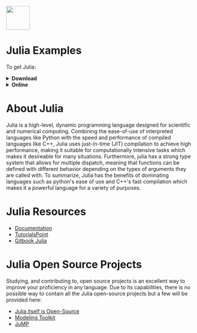 <img src="https://raw.githubusercontent.com/rtoal/ple/master/docs/resources/julia-logo-64.png" width="64" height="64">

# Julia Examples

To get Julia:
<details><summary><b>Download</b></summary>
  
  First, go to <a href="https://julialang.org/downloads/">this website</a> and download the correct download for your OS. Once downloaded, run the installer. Then, you should get an official Julia bin file in the bin dir where Julia was installed. This will give you a repl inside of terminal that can run and evaluate code. Otherwise, you can use an IDE or textual interface to code and run Julia.
  
 </details>
<details><summary><b>Online</b></summary>
  
  To practice with Julia online, I would recommend using <a href="https://replit.com/">Replit</a>. You can write and compile most simple programs. If you plan to go beyond one file code, I would recommend installing Julia for ease and consistency in your own dev environment.
  
</details>

# About Julia

Julia is a high-level, dynamic programming language designed for scientific and numerical computing. Combining the ease-of-use of interpreted languages like Python with the speed and performance of compiled languages like C++, Julia uses just-in-time (JIT) compilation to achieve high performance, making it suitable for computationally intensive tasks which makes it desireable for many situations. Furthermore, julia has a strong type system that allows for multiple dispatch, meaning that functions can be defined with different behavior depending on the types of arguments they are called with. To summarize, Julia has the benefits of dominating languages such as python's ease of use and C++'s fast compilation which makes it a powerful language for a variety of purposes.

# Julia Resources

- [Documentation](https://docs.julialang.org/en/v1/)
- [TutorialsPoint](https://www.tutorialspoint.com/julia/julia_overview.htm)
- [Gitbook Julia](https://syl1.gitbook.io/julia-language-a-concise-tutorial/language-core/getting-started)

# Julia Open Source Projects

Studying, and contributing to, open source projects is an excellent way to improve your proficiency in any language. Due to its capabilities, there is no possible way to contain all the Julia open-source projects but a few will be provided here:
- [Julia itself is Open-Source](https://github.com/JuliaLang/julia)
- [Modeling Toolkit](https://github.com/SciML/ModelingToolkit.jl)
- [JuMP](https://github.com/jump-dev/JuMP.jl)
